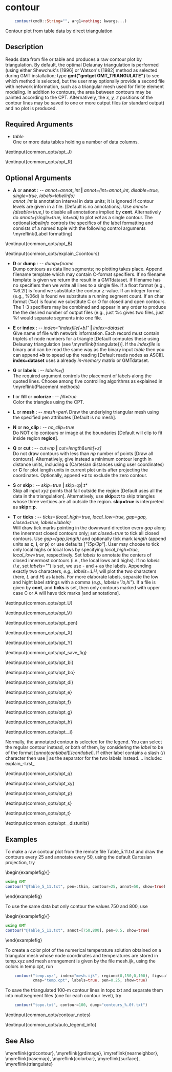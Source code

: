# contour

```julia
	contour(cmd0::String="", arg1=nothing; kwargs...)
```

Contour plot from table data by direct triangulation


Description
-----------

Reads data from file or table and produces a raw contour plot by triangulation. By default,
the optimal Delaunay triangulation is performed (using either Shewchuk's [1996] or Watson's
[1982] method as selected during GMT installation; type **gmt("gmtget GMT_TRIANGULATE")**
to see which method is selected, but the user may optionally provide a second file with
network information, such as a triangular mesh used for finite element modeling. In addition
to contours, the area between contours may be painted according to the CPT. Alternatively,
the *x, y, z* positions of the contour lines may be saved to one or more output files
(or standard output) and no plot is produced.

Required Arguments
------------------

- *table*\
    One or more data tables holding a number of data columns.

\textinput{common_opts/opt_J}

\textinput{common_opts/opt_R}


Optional Arguments
------------------

- **A** or **annot** : -- *annot=annot\_int* **|** *annot=(int=annot\_int, disable=true, single=true, labels=labelinfo)*\
  *annot\_int* is annotation interval in data units; it is ignored if contour levels are given in a file.
  [Default is no annotations]. Use *annot=(disable=true,)* to disable all annotations implied by **cont**.
  Alternatively do *annot=(single=true, int=val)* to plot *val* as a single contour. The optional *labelinfo* controls the specifics of the label formatting and consists of a named tuple with the following control arguments \myreflink{Label formatting}

\textinput{common_opts/opt_B}

\textinput{common_opts/explain_Ccontours}

- **D** or **dump** : -- *dump=fname*\
  Dump contours as data line segments; no plotting takes place. Append filename template which may contain
  C-format specifiers. If no filename template is given we return the result in a GMTdataset. If filename has no
  specifiers then we write all lines to a single file. If a float format (e.g., %6.2f) is found we substitute
  the contour z-value. If an integer format (e.g., %06d) is found we substitute a running segment count. If
  an char format (%c) is found we substitute C or O for closed and open contours. The 1-3 specifiers may be
  combined and appear in any order to produce the the desired number of output files (e.g., just %c gives
  two files, just %f would separate segments into one file.

- **E** or **index** : -- *index="indexfile[+b]"* **|** *index=dataset*\
  Give name of file with network information. Each record must contain triplets of node numbers for
  a triangle [Default computes these using Delaunay triangulation (see \myreflink{triangulate})].
  If the *indexfile* is binary and can be read the same way as the binary input *table* then you
  can append **+b** to spead up the reading [Default reads nodes as ASCII]. **index=dataset**
  uses a already *in-memory* matrix or GMTdataset.

- **G** or **labels** : -- *labels=()*\
  The required argument controls the placement of labels along the quoted lines. Choose among five
  controlling algorithms as explained in \myreflink{Placement methods}

- **I** or **fill** or **colorize** : -- *fill=true*\
  Color the triangles using the CPT.

- **L** or **mesh** : -- *mesh=pen*\ 
  Draw the underlying triangular mesh using the specified pen attributes [Default is no mesh].

- **N** or **no_clip** : -- *no_clip=true*\
  Do NOT clip contours or image at the boundaries [Default will clip to fit inside region **region**].

- **Q** or **cut** : -- *cut=np* **|** *cut=length&unit[+z]*\
  Do not draw contours with less than *np* number of points [Draw all contours]. Alternatively, give
  instead a minimum contour length in distance units, including **c** (Cartesian distances using user
  coordinates) or **C** for plot length units in current plot units after projecting the coordinates.
  Optionally, append **+z** to exclude the zero contour.

- **S** or **skip** : -- *skip=true* **|** skip=:p|:t*\
  Skip all input *xyz* points that fall outside the region [Default uses all the data in the
  triangulation]. Alternatively, use **skip=:t** to skip triangles whose three vertices are
  all outside the region.  **skip=true** is interpreted as **skip=:p**.

- **T** or **ticks** : -- *ticks=(local\_high=true, local\_low=true, gap=gap, closed=true, labels=labels)*\
  Will draw tick marks pointing in the downward direction every *gap* along the innermost closed contours only;
  set *closed=true* to tick all closed contours. Use *gap=(gap,length)* and optionally tick mark *length*
  (append units as **c**, **i**, or **p**) or use defaults [*"15p/3p"*]. User may choose to tick only local
  highs or local lows by specifying *local\_high=true*, *local\_low=true*, respectively. Set *labels* to
  annotate the centers of closed innermost contours (i.e., the local lows and highs). If no *labels* (*i.e*,
  set *labels=""*) is set, we use - and + as the labels. Appending exactly two characters, *e.g.*, *labels=:LH*,
  will plot the two characters (here, *L* and *H*) as labels. For more elaborate labels, separate the low and hight
  label strings with a comma (*e.g.*, *labels="lo,hi"*). If a file is given by **cont**, and **ticks** is set,
  then only contours marked with upper case C or A will have tick marks [and annotations]. 

\textinput{common_opts/opt_U}

\textinput{common_opts/opt_V}

\textinput{common_opts/opt_pen}

\textinput{common_opts/opt_X}

\textinput{common_opts/opt_Y}

\textinput{common_opts/opt_save_fig}

\textinput{common_opts/opt_bi}

\textinput{common_opts/opt_bo}

\textinput{common_opts/opt_di}

\textinput{common_opts/opt_e}

\textinput{common_opts/opt_f}

\textinput{common_opts/opt_g}

\textinput{common_opts/opt_h}

\textinput{common_opts/opt__i}

Normally, the annotated contour is selected for the legend. You can select the regular contour instead, or both of them, by considering the *label* to be of the format [*annotcontlabel*][/*contlabel*]. If either label contains a slash (/) character then use | as the separator for the two labels instead.
.. include:: explain_-l.rst_

\textinput{common_opts/opt_q}

\textinput{common_opts/opt_xy}

\textinput{common_opts/opt_p}

\textinput{common_opts/opt_s}

\textinput{common_opts/opt_t}

\textinput{common_opts/opt__distunits}

Examples
--------

To make a raw contour plot from the remote file Table_5.11.txt and draw the
contours every 25 and annotate every 50, using the default Cartesian projection, try

\begin{examplefig}{}
```julia
using GMT
contour("@Table_5_11.txt", pen=:thin, contour=25, annot=50, show=true)
```
\end{examplefig}

To use the same data but only contour the values 750 and 800, use

\begin{examplefig}{}
```julia
using GMT
contour("@Table_5_11.txt", annot=[750,800], pen=0.5, show=true)
```
\end{examplefig}

To create a color plot of the numerical temperature solution obtained on a triangular mesh
whose node coordinates and temperatures are stored in temp.xyz and mesh arrangement is given
by the file mesh.ijk, using the colors in temp.cpt, run

```julia
    contour("temp.xyz", index="mesh.ijk", region=(0,150,0,100), figscale=0.25,
            cmap="temp.cpt", labels=true, pen=0.25, show=true)
```

To save the triangulated 100-m contour lines in topo.txt and separate
them into multisegment files (one for each contour level), try

```julia
    contour("topo.txt", contour=100, dump="contours_%.0f.txt")
```

\textinput{common_opts/contour_notes}

\textinput{common_opts/auto_legend_info}

See Also
--------

\myreflink{grdcontour},
\myreflink{grdimage},
\myreflink{nearneighbor},
\myreflink{basemap}, \myreflink{colorbar},
\myreflink{surface},
\myreflink{triangulate}
